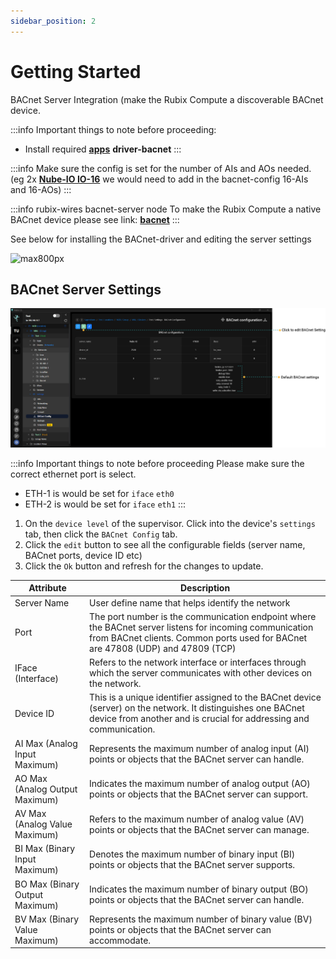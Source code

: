 ```yaml
---
sidebar_position: 2
---
```


# Getting Started

BACnet Server Integration (make the Rubix Compute a discoverable BACnet device.

:::info Important things to note before proceeding:
* Install required **[apps](../../../setup/apps.md)** **driver-bacnet**
:::


:::info
Make sure the config is set for the number of AIs and AOs needed. (eg 2x **[Nube-IO IO-16](../../../../hardware/controllers/io-controllers/IO-16/overview.md)** we would need to add in the bacnet-config
16-AIs and 16-AOs)
:::


:::info rubix-wires bacnet-server node
To make the Rubix Compute a native BACnet device please see link: **[bacnet](../../../wires/bacnet.md)** 
:::

See below for installing the BACnet-driver and editing the server settings

![max800px](img/bacnet-config.gif)

## BACnet Server Settings

![config.png](img/config.png)


:::info Important things to note before proceeding
Please make sure the correct ethernet port is select.
* ETH-1 is would be set for `iface` `eth0`
* ETH-2 is would be set for `iface` `eth1`
:::

1. On the `device level` of the supervisor. Click into the device's `settings` tab, then click the `BACnet Config` tab.
2. Click the `edit` button to see all the configurable fields (server name, BACnet ports, device ID etc)
3. Click the `Ok` button and refresh for the changes to update. 

| Attribute   | Description                                       |
|-------------|---------------------------------------------------|
|Server Name    | User define name that helps identify the network|
|Port           | The port number is the communication endpoint where the BACnet server listens for incoming communication from BACnet clients. Common ports used for BACnet are 47808 (UDP) and 47809 (TCP)|
|IFace (Interface)|Refers to the network interface or interfaces through which the server communicates with other devices on the network.|
|Device ID|This is a unique identifier assigned to the BACnet device (server) on the network. It distinguishes one BACnet device from another and is crucial for addressing and communication.|
|AI Max (Analog Input Maximum)|Represents the maximum number of analog input (AI) points or objects that the BACnet server can handle.|
|AO Max (Analog Output Maximum)|Indicates the maximum number of analog output (AO) points or objects that the BACnet server can support. |
|AV Max (Analog Value Maximum)|Refers to the maximum number of analog value (AV) points or objects that the BACnet server can manage.|
|BI Max (Binary Input Maximum)|Denotes the maximum number of binary input (BI) points or objects that the BACnet server supports.|
|BO Max (Binary Output Maximum)|Indicates the maximum number of binary output (BO) points or objects that the BACnet server can handle.|
|BV Max (Binary Value Maximum)|Represents the maximum number of binary value (BV) points or objects that the BACnet server can accommodate.|